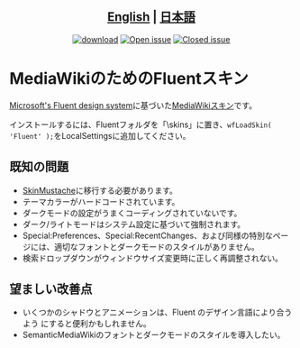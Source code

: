 ## <div align="center"><b><a href="README.md">English</a> | <a href="README-ja.md">日本語</a></b></div>

<div align="center">

[![download](https://img.shields.io/github/downloads/immewnity/mediawiki-fluent/total.svg?color=green&label=ダウンロード)](https://github.com/immewnity/mediawiki-fluent/releases)
[![Open issue](https://img.shields.io/github/issues/immewnity/mediawiki-fluent?color=red)](https://github.com/immewnity/mediawiki-fluent/issues)
[![Closed issue](https://img.shields.io/github/issues-closed/immewnity/mediawiki-fluent?color=blue)](https://github.com/immewnity/mediawiki-fluent/issues)

</div>

# MediaWikiのためのFluentスキン

[Microsoft's Fluent design system](https://en.wikipedia.org/wiki/Fluent_Design_System)に基づいた[MediaWikiスキン](https://www.mediawiki.org/wiki/Manual:Skins)です。

インストールするには、Fluentフォルダを「\skins」に置き、`wfLoadSkin( 'Fluent' );`をLocalSettingsに追加してください。

## 既知の問題

* [SkinMustache](https://www.mediawiki.org/wiki/Manual:How_to_make_a_MediaWiki_skin/Migrating_SkinTemplate_based_skins_to_SkinMustache)に移行する必要があります。
* テーマカラーがハードコードされています。
* ダークモードの設定がうまくコーディングされていないです。
* ダーク/ライトモードはシステム設定に基づいて強制されます。
* Special:Preferences、Special:RecentChanges、および同様の特別なページには、適切なフォントとダークモードのスタイルがありません。
* 検索ドロップダウンがウィンドウサイズ変更時に正しく再調整されない。

## 望ましい改善点

* いくつかのシャドウとアニメーションは、Fluent のデザイン言語により合うよう にすると便利かもしれません。
* SemanticMediaWikiのフォントとダークモードのスタイルを導入したい。
